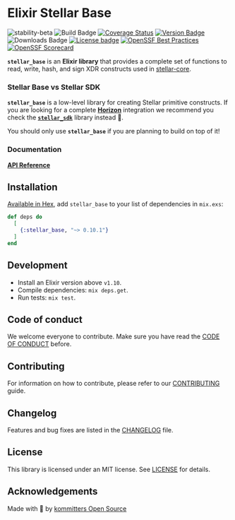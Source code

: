 # Elixir Stellar Base

![stability-beta](https://img.shields.io/badge/stability-beta-33bbff.svg?style=for-the-badge)
![Build Badge](https://img.shields.io/github/actions/workflow/status/kommitters/stellar_base/ci.yml?branch=main&style=for-the-badge)
[![Coverage Status](https://img.shields.io/coveralls/github/kommitters/stellar_base?style=for-the-badge)](https://coveralls.io/github/kommitters/stellar_base)
[![Version Badge](https://img.shields.io/hexpm/v/stellar_base?style=for-the-badge)](https://hexdocs.pm/stellar_base)
![Downloads Badge](https://img.shields.io/hexpm/dt/stellar_base?style=for-the-badge)
[![License badge](https://img.shields.io/hexpm/l/stellar_base.svg?style=for-the-badge)](https://github.com/kommitters/stellar_base/blob/main/LICENSE)
[![OpenSSF Best Practices](https://img.shields.io/cii/summary/6461?label=openssf%20best%20practices&style=for-the-badge)](https://bestpractices.coreinfrastructure.org/projects/6461)
[![OpenSSF Scorecard](https://img.shields.io/ossf-scorecard/github.com/kommitters/stellar_base?label=openssf%20scorecard&style=for-the-badge)](https://api.securityscorecards.dev/projects/github.com/kommitters/stellar_base)


**`stellar_base`** is an **Elixir library** that provides a complete set of functions to read, write, hash, and sign XDR constructs used in [stellar-core][stellar-core].

### Stellar Base vs Stellar SDK
**`stellar_base`** is a low-level library for creating Stellar primitive constructs. If you are looking for a complete [**Horizon**][stellar-horizon] integration we recommend you check the [**`stellar_sdk`**][sdk] library instead 🙌.

You should only use **`stellar_base`** if you are planning to build on top of it!

### Documentation
[**API Reference**][api-reference]

## Installation
[Available in Hex][hex], add `stellar_base` to your list of dependencies in `mix.exs`:

```elixir
def deps do
  [
    {:stellar_base, "~> 0.10.1"}
  ]
end
```

## Development
* Install an Elixir version above `v1.10`.
* Compile dependencies: `mix deps.get`.
* Run tests: `mix test`.

## Code of conduct
We welcome everyone to contribute. Make sure you have read the [CODE OF CONDUCT][coc] before.

## Contributing
For information on how to contribute, please refer to our [CONTRIBUTING][contributing] guide.

## Changelog
Features and bug fixes are listed in the [CHANGELOG][changelog] file.

## License
This library is licensed under an MIT license. See [LICENSE][license] for details.

## Acknowledgements
Made with 💙 by [kommitters Open Source](https://kommit.co)

[license]: https://github.com/kommitters/stellar_base/blob/main/LICENSE.md
[coc]: https://github.com/kommitters/stellar_base/blob/main/CODE_OF_CONDUCT.md
[changelog]: https://github.com/kommitters/stellar_base/blob/main/CHANGELOG.md
[contributing]: https://github.com/kommitters/stellar_base/blob/main/CONTRIBUTING.md
[base]: https://github.com/kommitters/stellar_base
[sdk]: https://github.com/kommitters/stellar_sdk
[hex]: https://hex.pm/packages/stellar_base
[stellar-core]: https://github.com/stellar/stellar-core
[stellar-horizon]: https://developers.stellar.org/api/introduction/
[api-reference]: https://hexdocs.pm/stellar_base/api-reference.html#content
